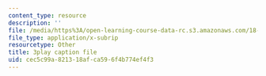 ```yaml
---
content_type: resource
description: ''
file: /media/https%3A/open-learning-course-data-rc.s3.amazonaws.com/18-02-multivariable-calculus-fall-2007/cec5c99a821318afca596f4b774ef4f3_phk05iSMezA.srt
file_type: application/x-subrip
resourcetype: Other
title: 3play caption file
uid: cec5c99a-8213-18af-ca59-6f4b774ef4f3
---
```

